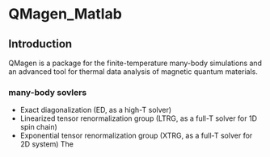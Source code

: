# QMagen_Matlab # 
## Introduction ##
QMagen is a package for the finite-temperature many-body simulations and an advanced tool for thermal data analysis of magnetic quantum materials.
### many-body sovlers ###
* Exact diagonalization (ED, as a high-T solver)
* Linearized tensor renormalization group (LTRG, as a full-T solver for 1D spin chain)
* Exponential tensor renormalization group (XTRG, as a full-T solver for 2D system)
The 
